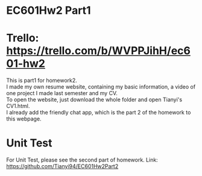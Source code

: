 # EC601Hw2 Part1

# Trello: https://trello.com/b/WVPPJihH/ec601-hw2
This is part1 for homework2.<br />
I made my own resume website, containing my basic information, a video of one project I made last semester and my CV.  <br />
To open the website, just download the whole folder and open Tianyi's CV1.html.  <br />
I already add the friendly chat app, which is the part 2 of the homework to this webpage. 
# Unit Test
For Unit Test, please see the second part of homework. Link: https://github.com/Tianyi94/EC601Hw2Part2
